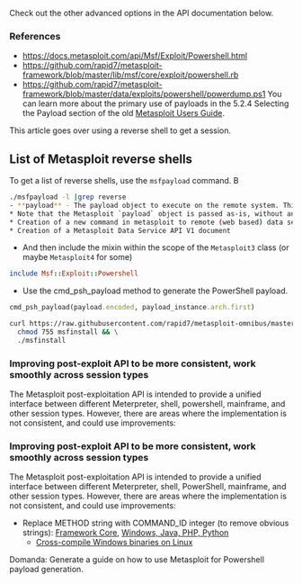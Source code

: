 Check out the other advanced options in the API documentation below.

### References

- <https://docs.metasploit.com/api/Msf/Exploit/Powershell.html>
- <https://github.com/rapid7/metasploit-framework/blob/master/lib/msf/core/exploit/powershell.rb>
- <https://github.com/rapid7/metasploit-framework/blob/master/data/exploits/powershell/powerdump.ps1>
You can learn more about the primary use of payloads in the 5.2.4 Selecting the Payload section of the old [Metasploit Users Guide](http://cs.uccs.edu/~cs591/metasploit/users_guide3_1.pdf).

This article goes over using a reverse shell to get a session.

## List of Metasploit reverse shells
 
To get a list of reverse shells, use the `msfpayload` command. B

```bash
./msfpayload -l |grep reverse
- **payload** - The payload object to execute on the remote system. This is the native Metasploit payload object and it will be automatically converted to an operating system command using a technique suitable for the target platform and architecture. For example, x86 Windows payloads will be converted using a Powershell command. Not all platforms and architecture combinations are supported.
* Note that the Metasploit `payload` object is passed as-is, without any conversion.
* Creation of a new command in metasploit to remote (web based) data services
* Creation of a Metasploit Data Service API V1 document
```

* And then include the mixin within the scope of the ```Metasploit3``` class (or maybe ```Metasploit4``` for some)

```ruby
include Msf::Exploit::Powershell
```

* Use the cmd_psh_payload method to generate the PowerShell payload.

```ruby
cmd_psh_payload(payload.encoded, payload_instance.arch.first)
```
```sh
curl https://raw.githubusercontent.com/rapid7/metasploit-omnibus/master/config/templates/metasploit-framework-wrappers/msfupdate.erb > msfinstall && \
  chmod 755 msfinstall && \
  ./msfinstall
```
### Improving post-exploit API to be more consistent, work smoothly across session types

The Metasploit post-exploitation API is intended to provide a unified interface between different Meterpreter, shell, powershell, mainframe, and other session types. However, there are areas where the implementation is not consistent, and could use improvements:
### Improving post-exploit API to be more consistent, work smoothly across session types

The Metasploit post-exploitation API is intended to provide a unified interface between different Meterpreter, shell, PowerShell, mainframe, and other session types. However, there are areas where the implementation is not consistent, and could use improvements:
* Replace METHOD string with COMMAND_ID integer (to remove obvious strings): [Framework Core](https://github.com/rapid7/metasploit-framework/pull/13395), [Windows, Java, PHP, Python](https://github.com/rapid7/metasploit-payloads/pull/395)
    * [Cross-compile Windows binaries on Linux](https://github.com/rapid7/metasploit-payloads/pull/405)

Domanda: Generate a guide on how to use Metasploit for Powershell payload generation.
